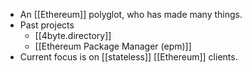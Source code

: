 - An [[Ethereum]] polyglot, who has made many things.
- Past projects
    - [[4byte.directory]]
    - [[Ethereum Package Manager (epm)]]
- Current focus is on [[stateless]] [[Ethereum]] clients.
